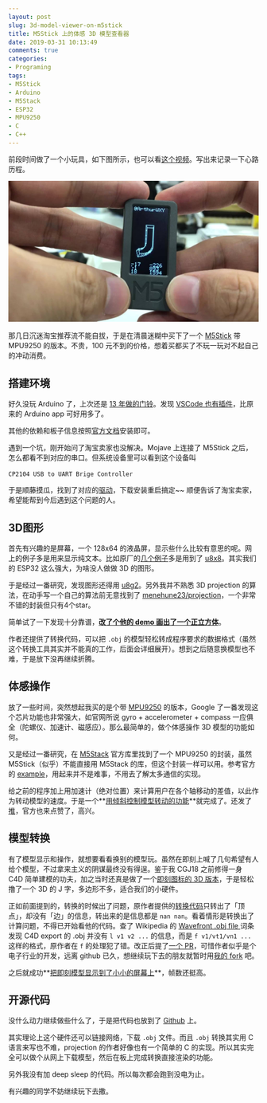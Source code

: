 ```yaml
---
layout: post
slug: 3d-model-viewer-on-m5stick
title: M5Stick 上的体感 3D 模型查看器
date: 2019-03-31 10:13:49
comments: true
categories:
- Programing
tags:
- M5Stick
- Arduino
- M5Stack
- ESP32
- MPU9250
- C
- C++
---
```


前段时间做了一个小玩具，如下图所示，也可以看[这个视频](https://m.okjike.com/originalPosts/5c923624f7b0dc00119bff68?username=F65E8535-A827-4B75-8583-EFD4EB5C2671)。写出来记录一下心路历程。

![](/images/uploads/jekyll/m5stick.jpg)

那几日沉迷淘宝推荐流不能自拔，于是在清晨迷糊中买下了一个 [M5Stick](https://docs.m5stack.com/#/en/core/m5stick) 带 MPU9250 的版本。不贵，100 元不到的价格，想着买都买了不玩一玩对不起自己的冲动消费。

## 搭建环境

好久没玩 Arduino 了，上次还是 [13 年做的门铃](https://weibo.com/micbell?is_all=1)。发现 [VSCode 也有插件](https://twitter.com/Arthraim/status/1106172342835675138)，比原来的 Arduino app 可好用多了。

其他的依赖和板子信息按照[官方文档](https://docs.m5stack.com/#/en/quick_start/m5stick/m5stick_quick_start_with_arduino_MacOS)安装即可。

遇到一个坑，刚开始问了淘宝卖家也没解决。Mojave 上连接了 M5Stick 之后，怎么都看不到对应的串口。但系统设备里可以看到这个设备叫

`CP2104 USB to UART Brige Controller`

于是顺藤摸瓜，找到了对应的[驱动](https://www.silabs.com/products/development-tools/software/usb-to-uart-bridge-vcp-drivers)，下载安装重启搞定~~ 顺便告诉了淘宝卖家，希望能帮到今后遇到这个问题的人。

## 3D图形

首先有兴趣的是屏幕，一个 128x64 的液晶屏，显示些什么比较有意思的呢。网上的例子多是用来显示纯文本。比如原厂的[几个例子](https://github.com/m5stack/M5Stack/tree/master/examples/Stick)多是用到了 [u8x8](https://github.com/olikraus/u8g2/wiki/u8x8reference)。其实我们的 ESP32 这么强大，为啥没人做做 3D 的图形。

于是经过一番研究，发现图形还得用 [u8g2](https://github.com/olikraus/u8g2/wiki)。另外我并不熟悉 3D projection 的算法，在动手写一个自己的算法前无意找到了 [menehune23/projection](https://github.com/menehune23/projection)，一个非常不错的封装但只有4个star。

简单试了一下发现十分靠谱，**[改了个他的 demo 画出了一个正立方体](https://m.okjike.com/originalPosts/5c90ed1a7c50db00106947ad?username=F65E8535-A827-4B75-8583-EFD4EB5C2671)**。

作者还提供了转换代码，可以把 `.obj` 的模型轻松转成程序要求的数据格式（虽然这个转换工具其实并不能真的工作，后面会详细展开）。想到之后随意换模型也不难，于是放下没再继续折腾。

## 体感操作

放了一些时间，突然想起我买的是个带 [MPU9250](https://www.invensense.com/products/motion-tracking/9-axis/mpu-9250/) 的版本，Google 了一番发现这个芯片功能也非常强大，如官网所说 gyro + accelerometer + compass 一应俱全（陀螺仪、加速计、磁感应）。那么最简单的，做个体感操作 3D 模型的功能如何。

又是经过一番研究，在 [M5Stack](https://github.com/m5stack/M5Stack/blob/master/src/utility/MPU9250.h) 官方库里找到了一个 MPU9250 的封装，虽然 M5Stick（似乎）不能直接用 M5Stack 的库，但这个封装一样可以用。参考官方的 [example](https://github.com/m5stack/M5Stack/blob/master/examples/Modules/MPU9250/MPU9250BasicAHRS/MPU9250BasicAHRS.ino)，用起来并不是难事，不用去了解太多通信的实现。

给之前的程序加上用加速计（绝对位置）来计算用户在各个轴移动的差值，以此作为转动模型的速度。于是一个**[用倾斜控制模型转动的功能](https://m.okjike.com/originalPosts/5c91ed5c66dda10010d29ebf?username=F65E8535-A827-4B75-8583-EFD4EB5C2671)**就完成了。还发了[推](https://twitter.com/Arthraim/status/1108351962934722560)，官方也来点赞了，高兴。

## 模型转换

有了模型显示和操作，就想要看看换别的模型玩。虽然在即刻上喊了几句希望有人给个模型，不过拿来主义的阴谋最终没有得逞。鉴于我 CGJ18 之前修得一身 C4D 简单建模的功夫，加之当时还真是做了一个[即刻图标的 3D
 版本](https://www.instagram.com/p/Bk8EsZ_FufJ/)，于是轻松撸了一个 3D 的 J 字，多边形不多，适合我们的小硬件。
 
正如前面提到的，转换的时候出了问题，原作者提供的[转换代码](https://github.com/menehune23/projection/blob/master/Projection/ObjConverter.html)只转出了「顶点」，却没有「边」的信息，转出来的是信息都是 `nan nan`。看着情形是转换出了计算问题，不得已开始看他的代码。查了 Wikipedia 的 [Wavefront .obj file
](https://en.wikipedia.org/wiki/Wavefront_.obj_file) 词条发现 C4D export 的 .obj 并没有 `l v1 v2 ...` 的信息，而是 `f v1/vt1/vn1 ...` 这样的格式，原作者在 `f` 的处理犯了错。改正后提了[一个 PR](https://github.com/menehune23/projection/pull/1)，可惜作者似乎是个电子行业的开发，远离 github 已久，想继续玩下去的朋友就暂时用[我的 fork](https://github.com/Arthraim/projection) 吧。

之后就成功**[把即刻模型显示到了小小的屏幕上](https://m.okjike.com/originalPosts/5c923624f7b0dc00119bff68?username=F65E8535-A827-4B75-8583-EFD4EB5C2671)**，帧数还挺高。

## 开源代码

没什么动力继续做些什么了，于是把代码也放到了 [Github](https://github.com/Arthraim/StickGyroCube) 上。

其实理论上这个硬件还可以链接网络，下载 `.obj` 文件。而且 `.obj` 转换其实用 C 语言来写也不难，projection 的作者好像也有一个简单的 C 的实现。所以其实完全可以做个从网上下载模型，然后在板上完成转换直接渲染的功能。

另外我没有加 deep sleep 的代码。所以每次都会跑到没电为止。

有兴趣的同学不妨继续玩下去撒。

